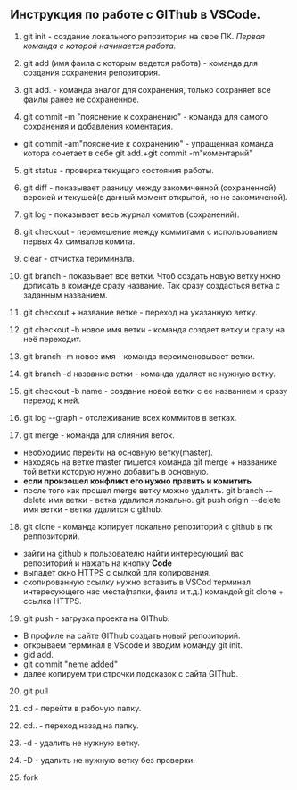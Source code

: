 ## Инструкция по работе с GIThub в VSCode.

 1. git init - создание локального репозитория на свое ПК.
*Первая команда с которой начинается работа.*
2. git add (имя фаила с которым ведется работа) - команда для создания сохранения репозитория.
3. git add. - команда аналог для сохранения, только сохраняет все фаилы ранее не сохраненное.

4. git commit -m "пояснение к сохранению" - команда для самого сохранения и добавления коментария.
* git commit -am"пояснение к сохранению" - упращенная команда котора сочетает в себе git add.+git commit -m"коментарий"

5. git status - проверка текущего состояния работы.

6. git diff - показывает разницу между закомиченной (сохраненной) версией и текушей(в данный момент открытой, но не закомиченой).

7. git log - показывает весь журнал комитов (сохранений). 

8. git checkout - перемешение между коммитами с использованием первых 4х симвалов комита.

9. clear - отчистка териминала.

10. git branch - показывает все ветки.
Чтоб создать новую ветку нжно дописать в команде сразу название. Так сразу создасться ветка с заданным названием.

11. git checkout + название ветке - переход на указанную ветку.

12. git checkout -b новое имя ветки - команда создает ветку и сразу на неё переходит.

13. git branch -m новое имя - команда переименовывает ветки.

14. git branch -d название ветки - команда удаляет не нужную ветку.

15. git checkout -b name - создание новой ветки с ее названием и сразу переход к ней.

16. git log --graph - отслеживание всех коммитов в ветках.

17. git merge - команда для слияния веток.
* необходимо перейти на основную ветку(master). 
* находясь на ветке master пишется команда git merge + названике той ветки которую нужно добавить в основную.
* **если произошел конфликт его нужно править и комитить**
* после того как прошел merge ветку можно удалить.
git branch --delete имя ветки - ветка удалится локально.
git push origin --delete имя ветки - ветка удалится с github.

18. git clone - команда копирует локально репозиторий с github в пк реппозиторий.
* зайти на github к пользователю найти интересующий вас репозиторий и нажать на кнопку **Code**
* выпадет окно HTTPS с сылкой для копирования.
* скопированную ссылку нужно вставить в VSCod терминал интересующего нас места(папки, фаила и т.д.) командой git clone + ссылка  HTTPS.

19. git push - загрузка проекта на GIThub.
* В профиле на сайте GIThub создать новый репозиторий.
* открываем терминал в VScode и вводим команду git init.
* gid add. 
* git commit "neme added"
* далее копируем три строчки подсказок с сайта GIThub.

20. git pull

21. cd - перейти в рабочую папку.

22. cd.. - переход назад на папку.

23. -d - удалить не нужную ветку.
 
24. -D - удалить не нужную ветку без проверки.

25. fork